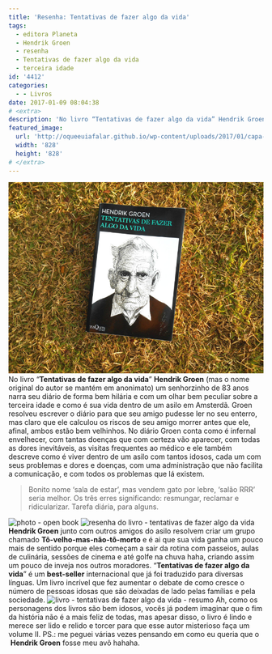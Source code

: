 ```yaml
---
title: 'Resenha: Tentativas de fazer algo da vida'
tags:
  - editora Planeta
  - Hendrik Groen
  - resenha
  - Tentativas de fazer algo da vida
  - terceira idade
id: '4412'
categories:
  - - Livros
date: 2017-01-09 08:04:38
# <extra>
description: 'No livro “Tentativas de fazer algo da vida” Hendrik Groen (mas o nome original do autor se mantém em anonimato) um senhorzinho de 83 anos narra seu diário de forma bem hilária e com um olhar bem peculiar sobre a terceira idade e como é sua vida dentro de um asilo em Amsterdã. Groen resolveu escrever o diário para que seu amigo pudesse ler no seu enterro, mas claro que ele calculou os riscos de seu amigo morrer antes que ele, afinal, ambos estão bem velhinhos. No diário Groen conta como é infernal envelhecer, com tantas doenças que com certeza vão aparecer, com todas as dores inevitáveis, as visitas frequentes ao médico e ele também descreve como é viver dentro de um asilo com tantos idosos, cada um com seus problemas e dores e doenças, com uma administração que não &hellip;'
featured_image: 
  url: 'http://oqueeuiafalar.github.io/wp-content/uploads/2017/01/capa-do-livro-tentativa-de-fazer-algo-da-vida.jpg'
  width: '828'
  height: '828'
# </extra>
---
```


![resumo - tentativas de fazer algo da vida](/wp-content/uploads/2017/01/capa-do-livro-tentativa-de-fazer-algo-da-vida.jpg) No livro “**Tentativas de fazer algo da vida**” **Hendrik Groen** (mas o nome original do autor se mantém em anonimato) um senhorzinho de 83 anos narra seu diário de forma bem hilária e com um olhar bem peculiar sobre a terceira idade e como é sua vida dentro de um asilo em Amsterdã. Groen resolveu escrever o diário para que seu amigo pudesse ler no seu enterro, mas claro que ele calculou os riscos de seu amigo morrer antes que ele, afinal, ambos estão bem velhinhos. No diário Groen conta como é infernal envelhecer, com tantas doenças que com certeza vão aparecer, com todas as dores inevitáveis, as visitas frequentes ao médico e ele também descreve como é viver dentro de um asilo com tantos idosos, cada um com seus problemas e dores e doenças, com uma administração que não facilita a comunicação, e com todos os problemas que lá existem.

> Bonito nome ‘sala de estar’, mas vendem gato por lebre, ‘salão RRR’ seria melhor. Os três erres significando: resmungar, reclamar e ridicularizar. Tarefa diária, para alguns.

![photo - open book](/wp-content/uploads/2017/01/resumo-tentativas-de-fazer-algo-da-vida.jpg) ![resenha do livro - tentativas de fazer algo da vida](/wp-content/uploads/2017/01/contra-capa-tentativas-de-fazer-algo-da-vida.jpg) **Hendrik Groen** junto com outros amigos do asilo resolvem criar um grupo chamado **Tô-velho-mas-não-tô-morto** e é ai que sua vida ganha um pouco mais de sentido porque eles começam a sair da rotina com passeios, aulas de culinária, sessões de cinema e até golfe na chuva haha, criando assim um pouco de inveja nos outros moradores. “**Tentativas de fazer algo da vida**” é um **best-seller** internacional que já foi traduzido para diversas línguas. Um livro incrível que fez aumentar o debate de como cresce o número de pessoas idosas que são deixadas de lado pelas famílias e pela sociedade. ![livro - tentativas de fazer algo da vida - resumo](/wp-content/uploads/2017/01/resumo-do-livro-tentativas-de-fazer-algo-da-vida.jpg) Ah, como os personagens dos livros são bem idosos, vocês já podem imaginar que o fim da história não é a mais feliz de todas, mas apesar disso, o livro é lindo e merece ser lido e relido e torcer para que esse autor misterioso faça um volume II. PS.: me peguei várias vezes pensando em como eu queria que o  **Hendrik Groen** fosse meu avô hahaha.
